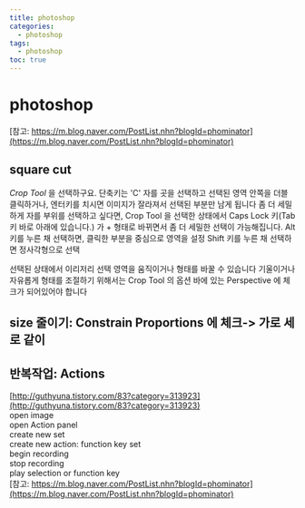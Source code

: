 ```yaml
---
title: photoshop
categories:
  - photoshop
tags:
  - photoshop
toc: true
---
```


# photoshop

[참고: https://m.blog.naver.com/PostList.nhn?blogId=phominator](https://m.blog.naver.com/PostList.nhn?blogId=phominator)

## square cut

_Crop Tool_ 을 선택하구요. 단축키는 'C' 자를 곳을 선택하고 선택된 영역 안쪽을 더블 클릭하거나, 엔터키를 치시면 이미지가 잘라져서 선택된 부분만 남게 됩니다 좀 더 세밀하게 자를 부위를 선택하고 싶다면, Crop Tool 을 선택한 상태에서 Caps Lock 키\(Tab 키 바로 아래에 있습니다.\) 가 + 형태로 바뀌면서 좀 더 세밀한 선택이 가능해집니다. Alt 키를 누른 채 선택하면, 클릭한 부분을 중심으로 영역을 설정 Shift 키를 누른 채 선택하면 정사각형으로 선택

선택된 상태에서 이리저리 선택 영역을 움직이거나 형태를 바꿀 수 있습니다 기울이거나 자유롭게 형태를 조절하기 위해서는 Crop Tool 의 옵션 바에 있는 Perspective 에 체크가 되어있어야 합니다

## size 줄이기: Constrain Proportions 에 체크-&gt; 가로 세로 같이

## 반복작업: Actions

[http://guthyuna.tistory.com/83?category=313923](http://guthyuna.tistory.com/83?category=313923)   
open image   
open Action panel   
create new set   
create new action: function key set   
begin recording   
stop recording   
play selection or function key   
[참고: https://m.blog.naver.com/PostList.nhn?blogId=phominator](https://m.blog.naver.com/PostList.nhn?blogId=phominator)

